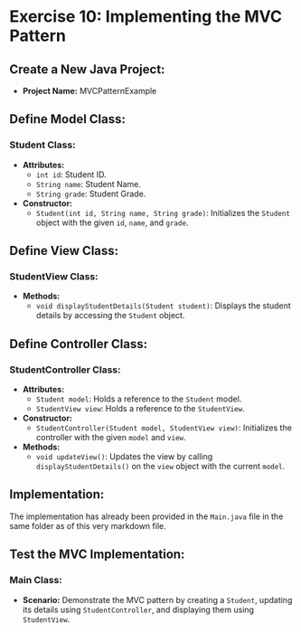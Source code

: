 # Exercise 10: Implementing the MVC Pattern

## Create a New Java Project:
- **Project Name:** MVCPatternExample

## Define Model Class:

### Student Class:
- **Attributes:**
  - `int id`: Student ID.
  - `String name`: Student Name.
  - `String grade`: Student Grade.
- **Constructor:**
  - `Student(int id, String name, String grade)`: Initializes the `Student` object with the given `id`, `name`, and `grade`.

## Define View Class:

### StudentView Class:
- **Methods:**
  - `void displayStudentDetails(Student student)`: Displays the student details by accessing the `Student` object.

## Define Controller Class:

### StudentController Class:
- **Attributes:**
  - `Student model`: Holds a reference to the `Student` model.
  - `StudentView view`: Holds a reference to the `StudentView`.
- **Constructor:**
  - `StudentController(Student model, StudentView view)`: Initializes the controller with the given `model` and `view`.
- **Methods:**
  - `void updateView()`: Updates the view by calling `displayStudentDetails()` on the `view` object with the current `model`.

## Implementation:
The implementation has already been provided in the `Main.java` file in the same folder as of this very markdown file.

## Test the MVC Implementation:

### Main Class:
- **Scenario:** Demonstrate the MVC pattern by creating a `Student`, updating its details using `StudentController`, and displaying them using `StudentView`.
  